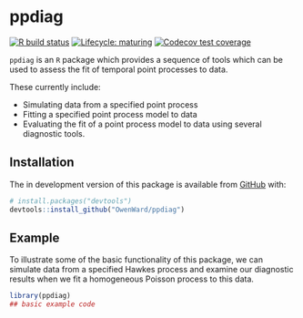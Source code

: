 
<!-- README.md is generated from README.Rmd. Please edit that file -->

# ppdiag

<!-- badges: start -->

[![R build
status](https://github.com/OwenWard/ppdiag/workflows/R-CMD-check/badge.svg)](https://github.com/OwenWard/ppdiag/actions)
[![Lifecycle:
maturing](https://img.shields.io/badge/lifecycle-maturing-blue.svg)](https://www.tidyverse.org/lifecycle/#maturing)
[![Codecov test
coverage](https://codecov.io/gh/OwenWard/ppdiag/branch/master/graph/badge.svg)](https://codecov.io/gh/OwenWard/ppdiag?branch=master)
<!-- badges: end -->

`ppdiag` is an `R` package which provides a sequence of tools which can
be used to assess the fit of temporal point processes to data.

These currently include:

  - Simulating data from a specified point process
  - Fitting a specified point process model to data
  - Evaluating the fit of a point process model to data using several
    diagnostic tools.

## Installation

<!-- You can install the released version of ppdiag from [CRAN](https://CRAN.R-project.org) with: -->

<!-- ``` r -->

<!-- install.packages("ppdiag") -->

<!-- ``` -->

The in development version of this package is available from
[GitHub](https://github.com/OwenWard/ppdiag) with:

``` r
# install.packages("devtools")
devtools::install_github("OwenWard/ppdiag")
```

## Example

To illustrate some of the basic functionality of this package, we can
simulate data from a specified Hawkes process and examine our diagnostic
results when we fit a homogeneous Poisson process to this data.

``` r
library(ppdiag)
## basic example code
```

<!-- What is special about using `README.Rmd` instead of just `README.md`? You can include R chunks like so: -->

<!-- ```{r cars} -->

<!-- summary(cars) -->

<!-- ``` -->

<!-- You'll still need to render `README.Rmd` regularly, to keep `README.md` up-to-date. -->

<!-- You can also embed plots, for example: -->

<!-- ```{r pressure, echo = FALSE} -->

<!-- plot(pressure) -->

<!-- ``` -->

<!-- In that case, don't forget to commit and push the resulting figure files, so they display on GitHub! -->
